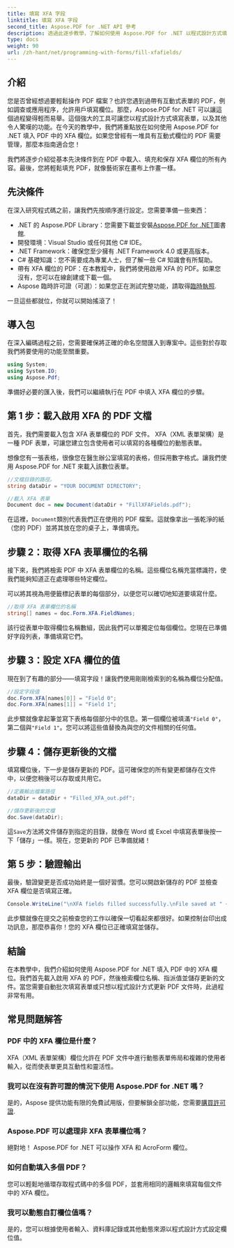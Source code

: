 ```yaml
---
title: 填寫 XFA 字段
linktitle: 填寫 XFA 字段
second_title: Aspose.PDF for .NET API 參考
description: 透過此逐步教學，了解如何使用 Aspose.PDF for .NET 以程式設計方式填入 PDF 中的 XFA 欄位。發現簡單、強大的 PDF 操作工具。
type: docs
weight: 90
url: /zh-hant/net/programming-with-forms/fill-xfafields/
---
```

## 介紹

您是否曾經想過要輕鬆操作 PDF 檔案？也許您遇到過帶有互動式表單的 PDF，例如調查或應用程序，允許用戶填寫欄位。那麼，Aspose.PDF for .NET 可以讓這個過程變得輕而易舉。這個強大的工具可讓您以程式設計方式填寫表單，以及其他令人驚嘆的功能。在今天的教學中，我們將重點放在如何使用 Aspose.PDF for .NET 填入 PDF 中的 XFA 欄位。如果您曾經有一堆具有互動式欄位的 PDF 需要管理，那麼本指南適合您！

我們將逐步介紹從基本先決條件到在 PDF 中載入、填充和保存 XFA 欄位的所有內容。最後，您將輕鬆填充 PDF，就像藝術家在畫布上作畫一樣。

## 先決條件

在深入研究程式碼之前，讓我們先按順序進行設定。您需要準備一些東西：

-  .NET 的 Aspose.PDF Library：您需要下載並安裝[Aspose.PDF for .NET](https://releases.aspose.com/pdf/net/)圖書館.
- 開發環境：Visual Studio 或任何其他 C# IDE。
- .NET Framework：確保您至少擁有 .NET Framework 4.0 或更高版本。
- C# 基礎知識：您不需要成為專業人士，但了解一些 C# 知識會有所幫助。
- 帶有 XFA 欄位的 PDF：在本教程中，我們將使用啟用 XFA 的 PDF。如果您沒有，您可以在線創建或下載一個。
-  Aspose 臨時許可證（可選）：如果您正在測試完整功能，請取得[臨時執照](https://purchase.aspose.com/temporary-license/).

一旦這些都就位，你就可以開始搖滾了！

## 導入包

在深入編碼過程之前，您需要確保將正確的命名空間匯入到專案中。這些對於存取我們將要使用的功能至關重要。

```csharp
using System;
using System.IO;
using Aspose.Pdf;
```

準備好必要的匯入後，我們可以繼續執行在 PDF 中填入 XFA 欄位的步驟。

## 第 1 步：載入啟用 XFA 的 PDF 文檔

首先，我們需要載入包含 XFA 表單欄位的 PDF 文件。 XFA（XML 表單架構）是一種 PDF 表單，可讓您建立包含使用者可以填寫的各種欄位的動態表單。

想像您有一張表格，很像您在醫生辦公室填寫的表格，但採用數字格式。讓我們使用 Aspose.PDF for .NET 來載入該數位表單。

```csharp
//文檔目錄的路徑。
string dataDir = "YOUR DOCUMENT DIRECTORY";

//載入 XFA 表單
Document doc = new Document(dataDir + "FillXFAFields.pdf");
```

在這裡，`Document`類別代表我們正在使用的 PDF 檔案。這就像拿出一張乾淨的紙（您的 PDF）並將其放在您的桌子上，準備填充。

## 步驟 2：取得 XFA 表單欄位的名稱

接下來，我們將檢索 PDF 中 XFA 表單欄位的名稱。這些欄位名稱充當標識符，使我們能夠知道正在處理哪些特定欄位。

可以將其視為用便籤標記表單的每個部分，以便您可以確切地知道要填寫什麼。

```csharp
//取得 XFA 表單欄位的名稱
string[] names = doc.Form.XFA.FieldNames;
```

該行從表單中取得欄位名稱數組，因此我們可以單獨定位每個欄位。您現在已準備好字段列表，準備填寫它們。

## 步驟 3：設定 XFA 欄位的值

現在到了有趣的部分——填寫字段！讓我們使用剛剛檢索到的名稱為欄位分配值。

```csharp
//設定字段值
doc.Form.XFA[names[0]] = "Field 0";
doc.Form.XFA[names[1]] = "Field 1";
```

此步驟就像拿起筆並寫下表格每個部分中的信息。第一個欄位被填滿`"Field 0"`，第二個與`"Field 1"`。您可以將這些值替換為與您的文件相關的任何值。

## 步驟 4：儲存更新後的文檔

填寫欄位後，下一步是儲存更新的 PDF。這可確保您的所有變更都儲存在文件中，以便您稍後可以存取或共用它。

```csharp
//定義輸出檔案路徑
dataDir = dataDir + "Filled_XFA_out.pdf";

//儲存更新後的文檔
doc.Save(dataDir);
```

這`Save`方法將文件儲存到指定的目錄，就像在 Word 或 Excel 中填寫表單後按一下「儲存」一樣。現在，您更新的 PDF 已準備就緒！

## 第 5 步：驗證輸出

最後，驗證變更是否成功始終是一個好習慣。您可以開啟新儲存的 PDF 並檢查 XFA 欄位是否填寫正確。

```csharp
Console.WriteLine("\nXFA fields filled successfully.\nFile saved at " + dataDir);
```

此步驟就像在提交之前檢查您的工作以確保一切看起來都很好。如果控制台印出成功訊息，那麼恭喜你！您的 XFA 欄位已正確填寫並儲存。

## 結論

在本教學中，我們介紹如何使用 Aspose.PDF for .NET 填入 PDF 中的 XFA 欄位。我們首先載入啟用 XFA 的 PDF，然後檢索欄位名稱、指派值並儲存更新的文件。當您需要自動批次填寫表單或只想以程式設計方式更新 PDF 文件時，此過程非常有用。

## 常見問題解答

### PDF 中的 XFA 欄位是什麼？
XFA（XML 表單架構）欄位允許在 PDF 文件中進行動態表單佈局和複雜的使用者輸入，從而使表單更具互動性和靈活性。

### 我可以在沒有許可證的情況下使用 Aspose.PDF for .NET 嗎？
是的，Aspose 提供功能有限的免費試用版，但要解鎖全部功能，您需要[購買許可證](https://purchase.aspose.com/buy).

### Aspose.PDF 可以處理非 XFA 表單欄位嗎？
絕對地！ Aspose.PDF for .NET 可以操作 XFA 和 AcroForm 欄位。

### 如何自動填入多個 PDF？
您可以輕鬆地循環存取程式碼中的多個 PDF，並套用相同的邏輯來填寫每個文件中的 XFA 欄位。

### 我可以動態自訂欄位值嗎？
是的，您可以根據使用者輸入、資料庫記錄或其他動態來源以程式設計方式設定欄位值。